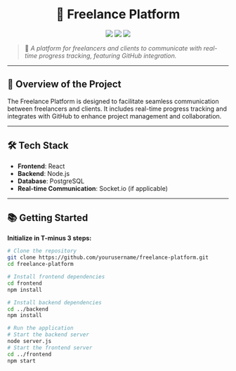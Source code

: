 <h1 align="center">💼 Freelance Platform</h1>

<p align="center">
  <img src="https://img.shields.io/badge/build-alpha-blueviolet?style=for-the-badge" />
  <img src="https://img.shields.io/github/stars/yourusername/freelance-platform?style=for-the-badge" />
  <img src="https://img.shields.io/github/issues/yourusername/freelance-platform?style=for-the-badge" />
</p>

> 🤝 *A platform for freelancers and clients to communicate with real-time progress tracking, featuring GitHub integration.*  

---

## 🚀 Overview of the Project

The Freelance Platform is designed to facilitate seamless communication between freelancers and clients. It includes real-time progress tracking and integrates with GitHub to enhance project management and collaboration.

---

## 🛠️ Tech Stack

- **Frontend**: React
- **Backend**: Node.js
- **Database**: PostgreSQL
- **Real-time Communication**: Socket.io (if applicable)

---

## 📚 Getting Started

**Initialize in T-minus 3 steps:**

```bash
# Clone the repository
git clone https://github.com/yourusername/freelance-platform.git
cd freelance-platform

# Install frontend dependencies
cd frontend
npm install

# Install backend dependencies
cd ../backend
npm install

# Run the application
# Start the backend server
node server.js
# Start the frontend server
cd ../frontend
npm start
